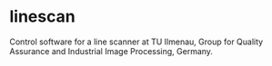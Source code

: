 # linescan

Control software for a line scanner at TU Ilmenau, Group for Quality Assurance
and Industrial Image Processing, Germany.
